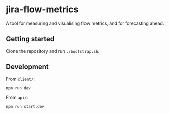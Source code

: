 # jira-flow-metrics

A tool for measuring and visualising flow metrics, and for forecasting ahead.

## Getting started

Clone the repository and run `./bootstrap.sh`.

## Development

From `client/`:

```bash
npm run dev
```

From `api/`:

```bash
npm run start:dev
```
